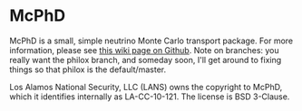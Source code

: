 McPhD
=====
McPhD is a small, simple neutrino Monte Carlo transport package. For more information, please see [this wiki page on Github](https://github.com/losalamos/McPhD/wiki/McPhD). Note on branches: you really want the philox branch, and someday soon, I'll get around to fixing things so that philox is the default/master.

Los Alamos National Security, LLC (LANS) owns the copyright to McPhD, which it identifies internally as LA-CC-10-121. The license is BSD 3-Clause.

